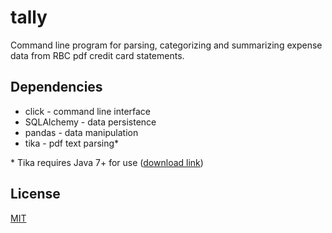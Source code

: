 # tally
Command line program for parsing, categorizing and summarizing expense data from RBC pdf credit card statements.

## Dependencies
- click - command line interface
- SQLAlchemy - data persistence
- pandas - data manipulation
- tika - pdf text parsing*

\* Tika requires Java 7+ for use ([download link](https://www.java.com/en/download/))

## License
[MIT](LICENSE)